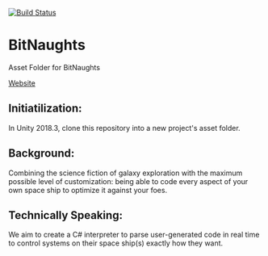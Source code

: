  [![Build Status](https://travis-ci.org/gobuffalo/tags.svg?branch=master)](https://travis-ci.org/gobuffalo/tags)
# BitNaughts
Asset Folder for BitNaughts

[Website](http://bitnaughts.github.io)

## Initiatilization:
In Unity 2018.3, clone this repository into a new project's asset folder.

## Background:
Combining the science fiction of galaxy exploration with the maximum possible level of customization:
being able to code every aspect of your own space ship to optimize it against your foes.

## Technically Speaking:
We aim to create a C# interpreter to parse user-generated code in real time to control systems on their space ship(s) exactly how they want. 


